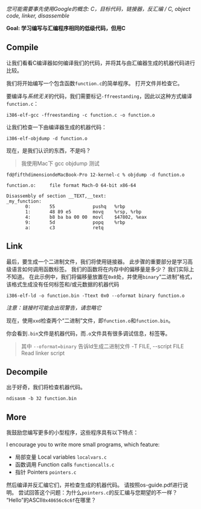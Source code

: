 *您可能需要事先使用Google的概念: C，目标代码，链接器，反汇编 / C, object code, linker, disassemble*

**Goal: 学习编写与汇编程序相同的低级代码，但用C**


Compile
-------

让我们看看C编译器如何编译我们的代码，并将其与由汇编器生成的机器代码进行比较。

我们将开始编写一个包含函数`function.c`的简单程序。 打开文件并检查它。

要编译与*系统无关*的代码，我们需要标记`-ffreestanding`，因此以这种方式编译`function.c`：

`i386-elf-gcc -ffreestanding -c function.c -o function.o`

让我们检查一下由编译器生成的机器代码：

`i386-elf-objdump -d function.o`

现在，是我们认识的东西，不是吗？

> 我使用Mac下 gcc objdump 测试
```text
fd@fifthdimensiondeMacBook-Pro 12-kernel-c % objdump -d function.o 

function.o:     file format Mach-O 64-bit x86-64

Disassembly of section __TEXT,__text:
_my_function:
       0:       55              pushq   %rbp
       1:       48 89 e5        movq    %rsp, %rbp
       4:       b8 ba ba 00 00  movl    $47802, %eax
       9:       5d              popq    %rbp
       a:       c3              retq
```

Link
----

最后，要生成一个二进制文件，我们将使用链接器。 此步骤的重要部分是学习高级语言如何调用函数标签。 我们的函数将在内存中的偏移量是多少？ 我们实际上不知道。 在此示例中，我们将偏移量放置在`0x0`处，并使用`binary`“二进制”格式，该格式生成没有任何标签和/或元数据的机器代码

`i386-elf-ld -o function.bin -Ttext 0x0 --oformat binary function.o`

*注意：链接时可能会出现警告，请忽略它*

现在，使用`xxd`检查两个“二进制”文件，即`function.o`和`function.bin`。 

你会看到`.bin`文件是机器代码，而`.o`文件具有很多调试信息，标签等。

> 其中 `--oformat=binary` 告诉ld生成二进制文件
>   -T FILE, --script FILE      Read linker script


Decompile
---------
出于好奇，我们将检查机器代码。

`ndisasm -b 32 function.bin`


More
----
我鼓励您编写更多的小型程序，这些程序具有以下特点：

I encourage you to write more small programs, which feature:

- 局部变量 Local variables `localvars.c`
- 函数调用 Function calls `functioncalls.c`
- 指针 Pointers `pointers.c`

然后编译并反汇编它们，并检查生成的机器代码。 请按照os-guide.pdf进行说明。 尝试回答这个问题：为什么`pointers.c`的反汇编与您期望的不一样？ “Hello”的ASCII`0x48656c6c6f`在哪里？

